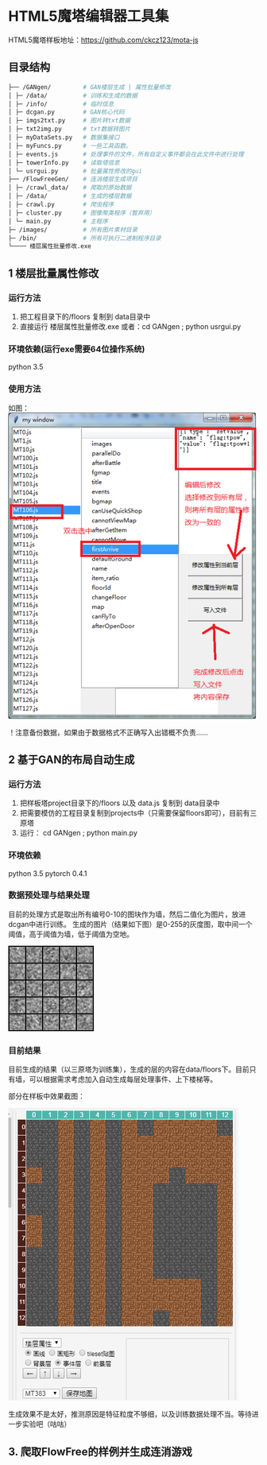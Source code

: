 # HTML5魔塔编辑器工具集

HTML5魔塔样板地址：https://github.com/ckcz123/mota-js

## 目录结构

``` bash
├── /GANgen/         # GAN楼层生成 | 属性批量修改
│ ├─ /data/          # 训练和生成的数据
│ ├─ /info/          # 临时信息
│ ├─ dcgan.py        # GAN核心代码
│ ├─ imgs2txt.py     # 图片转txt数据
│ ├─ txt2img.py      # txt数据转图片
│ ├─ myDataSets.py   # 数据集接口
│ ├─ myFuncs.py      # 一些工具函数。
│ ├─ events.js       # 处理事件的文件，所有自定义事件都会在此文件中进行处理
│ ├─ towerInfo.py    # 读取塔信息
│ └─ usrgui.py       # 批量属性修改的gui
├── /FlowFreeGen/    # 连消楼层生成项目
│ ├─ /crawl_data/    # 爬取的原始数据
│ ├─ /data/          # 生成的楼层数据
│ ├─ crawl.py        # 爬虫程序
│ ├─ cluster.py      # 图像聚类程序（暂弃用）
│ └─ main.py         # 主程序
├─ /images/          # 所有图片素材目录
├─ /bin/             # 所有可执行二进制程序目录
└──── 楼层属性批量修改.exe
```
## 1 楼层批量属性修改

### 运行方法
1. 把工程目录下的/floors 复制到 data目录中
2. 直接运行 楼层属性批量修改.exe 或者：cd GANgen ; python usrgui.py

### 环境依赖(运行exe需要64位操作系统)
python 3.5

### 使用方法
如图：
![](images/step.png)

！注意备份数据，如果由于数据格式不正确写入出错概不负责……


## 2 基于GAN的布局自动生成

### 运行方法
1. 把样板塔project目录下的/floors 以及 data.js 复制到 data目录中
2. 把需要模仿的工程目录复制到projects中（只需要保留floors即可），目前有三原塔
3. 运行： cd GANgen ; python main.py

### 环境依赖
python 3.5
pytorch 0.4.1

### 数据预处理与结果处理

目前的处理方式是取出所有编号0-10的图块作为墙，然后二值化为图片，放进dcgan中进行训练。
生成的图片（结果如下图）是0-255的灰度图，取中间一个阈值，高于阈值为墙，低于阈值为空地。

![](images/0.png)

### 目前结果
目前生成的结果（以三原塔为训练集），生成的层的内容在data/floors下。目前只有墙，可以根据需求考虑加入自动生成每层处理事件、上下楼梯等。


部分在样板中效果截图：

![](images/截图.bmp)



生成效果不是太好，推测原因是特征粒度不够细，以及训练数据处理不当。等待进一步实验吧（咕咕）

## 3. 爬取FlowFree的样例并生成连消游戏






